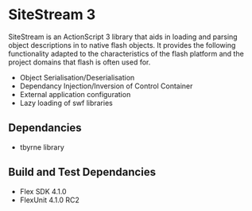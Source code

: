 SiteStream 3
============

SiteStream is an ActionScript 3 library that aids in loading and parsing
object descriptions in to native flash objects.  It provides the following
functionality adapted to the characteristics of the flash platform and the
project domains that flash is often used for.

- Object Serialisation/Deserialisation
- Dependancy Injection/Inversion of Control Container
- External application configuration
- Lazy loading of swf libraries


Dependancies
------------
- tbyrne library


Build and Test Dependancies
---------------------------
- Flex SDK 4.1.0
- FlexUnit 4.1.0 RC2